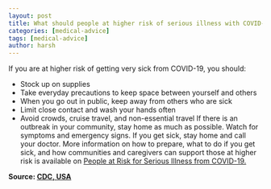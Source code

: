 ```yaml
---
layout: post
title: What should people at higher risk of serious illness with COVID-19 do?
categories: [medical-advice]
tags: [medical-advice]
author: harsh
---
```


If you are at higher risk of getting very sick from COVID-19, you should:

- Stock up on supplies
- Take everyday precautions to keep space between yourself and others
- When you go out in public, keep away from others who are sick
- Limit close contact and wash your hands often
- Avoid crowds, cruise travel, and non-essential travel
If there is an outbreak in your community, stay home as much as possible. Watch for symptoms and emergency signs. If you get sick, stay home and call your doctor. More information on how to prepare, what to do if you get sick, and how communities and caregivers can support those at higher risk is available on [People at Risk for Serious Illness from COVID-19.](https://www.cdc.gov/coronavirus/2019-ncov/need-extra-precautions/people-at-higher-risk.html)

**Source: [CDC, USA](https://www.cdc.gov/coronavirus/2019-ncov/faq.html)**